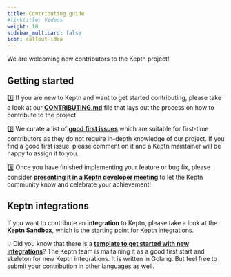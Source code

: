 ```yaml
---
title: Contributing guide
#linktitle: Videos
weight: 10
sidebar_multicard: false
icon: callout-idea
---
```

 

We are welcoming new contributors to the Keptn project!

## Getting started

1️⃣ If you are new to Keptn and want to get started contributing, please take a look at our [**CONTRIBUTING.md**](https://github.com/keptn/keptn/blob/master/CONTRIBUTING.md) file that lays out the process on how to contribute to the project.

2️⃣ We curate a list of [**good first issues**](https://github.com/keptn/keptn/issues?q=is%3Aissue+is%3Aopen+label%3A%22good+first+issue%22) which are suitable for first-time contributors as they do not require in-depth knowledge of our project. If you find a good first issue, please comment on it and a Keptn maintainer will be happy to assign it to you.

3️⃣ Once you have finished implementing your feature or bug fix, please consider [**presenting it in a Keptn developer meeting**](./meetings/) to let the Keptn community know and celebrate your achievement! 

## Keptn integrations

If you want to contribute an **integration** to Keptn, please take a look at the [**Keptn Sandbox**](https://github.com/keptn-sandbox/contributing), which is the starting point for Keptn integrations.

💡 Did you know that there is a [**template to get started with new integrations**](https://github.com/keptn-sandbox/keptn-service-template-go)? The Keptn team is maitaining it as a good first start and skeleton for new Keptn integrations. It is written in Golang. But feel free to submit your contribution in other languages as well.



